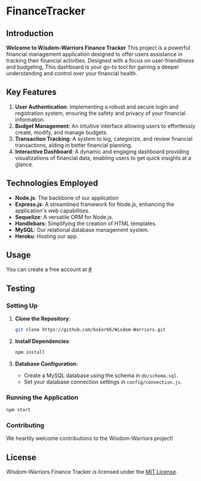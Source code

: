 # FinanceTracker

## Introduction

**Welcome to Wisdom-Warriors Finance Tracker** This project is a powerful financial management application designed to offer users  assistance in tracking their financial activities. Designed with a focus on user-friendliness and budgeting, This dashboard is your go-to tool for gaining a deeper understanding and control over your financial health.

## Key Features

1. **User Authentication**: Implementing a robust and secure login and registration system, ensuring the safety and privacy of your financial information.
2. **Budget Management**: An intuitive interface allowing users to effortlessly create, modify, and manage budgets.
3. **Transaction Tracking**: A system to log, categorize, and review financial transactions, aiding in better financial planning.
4. **Interactive Dashboard**: A dynamic and engaging dashboard providing visualizations of financial data, enabling users to get quick insights at a glance.

## Technologies Employed

- **Node.js**: The backbone of our application
- **Express.js**: A streamlined framework for Node.js, enhancing the application's web capabilities.
- **Sequelize**: A versatile ORM for Node.js.
- **Handlebars**: Simplifying the creation of HTML templates.
- **MySQL**: Our relational database management system.
- **Heroku**: Hosting our app.

## Usage

You can create a free account at [#](#)

## Testing

### Setting Up

1. **Clone the Repository**:

   ```bash
   git clone https://github.com/bskor66/Wisdom-Warriors.git
   ```

2. **Install Dependencies**:

   ```bash
   npm install
   ```

3. **Database Configuration**:
   - Create a MySQL database using the schema in `db/schema.sql`.
   - Set your database connection settings in `config/connection.js`.

### Running the Application

```bash
npm start
```

### Contributing

We heartily welcome contributions to the Wisdom-Warriors project!

## License

Wisdom-Warriors Finance Tracker is licensed under the [MIT License](https://opensource.org/licenses/MIT).
